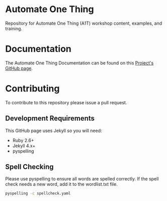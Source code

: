 # Automate One Thing
Repository for Automate One Thing (A1T) workshop content, examples, and training.

# Documentation
The Automate One Thing Documentation can be found on this [Project's GitHub page](https://f5solutionsengineering.github.io/automate-one-thing/). 

# Contributing
To contribute to this repository please issue a pull request.

## Development Requirements
This GitHub page uses Jekyll so you will need:
 * Ruby 2.6+
 * Jekyll 4.x+
 * pyspelling

## Spell Checking
Please use pyspelling to ensure all words are spelled correctly.  If the spell check needs a new word, add it to the wordlist.txt file.
``` bash
pyspelling -c spellcheck.yaml
```